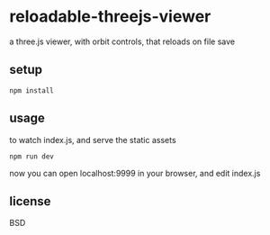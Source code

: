 # reloadable-threejs-viewer

a three.js viewer, with orbit controls, that reloads on file save

## setup

    npm install

## usage

to watch index.js, and serve the static assets

    npm run dev

now you can open localhost:9999 in your browser, and edit index.js

## license

BSD
